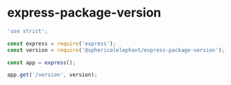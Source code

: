 # express-package-version

```javascript
'use strict';

const express = require('express');
const version = require('@sphericalelephant/express-package-version');

const app = express();

app.get('/version', version);
```
